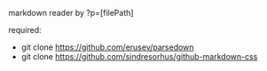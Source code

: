 markdown reader by ?p=[filePath]

required:
- git clone https://github.com/erusev/parsedown
- git clone https://github.com/sindresorhus/github-markdown-css
